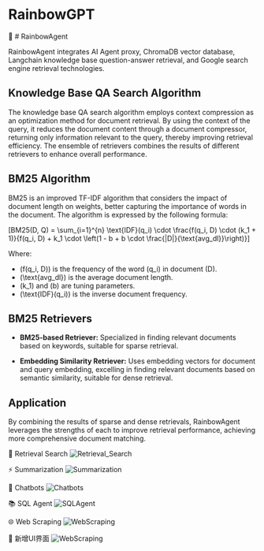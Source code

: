 # RainbowGPT

🚀 # RainbowAgent

RainbowAgent integrates AI Agent proxy, ChromaDB vector database, Langchain knowledge base question-answer retrieval, and Google search engine retrieval technologies.

## Knowledge Base QA Search Algorithm

The knowledge base QA search algorithm employs context compression as an optimization method for document retrieval. By using the context of the query, it reduces the document content through a document compressor, returning only information relevant to the query, thereby improving retrieval efficiency. The ensemble of retrievers combines the results of different retrievers to enhance overall performance.

## BM25 Algorithm

BM25 is an improved TF-IDF algorithm that considers the impact of document length on weights, better capturing the importance of words in the document. The algorithm is expressed by the following formula:

\[BM25(D, Q) = \sum_{i=1}^{n} \text{IDF}(q_i) \cdot \frac{f(q_i, D) \cdot (k_1 + 1)}{f(q_i, D) + k_1 \cdot \left(1 - b + b \cdot \frac{|D|}{\text{avg\_dl}}\right)}\]

Where:
- \(f(q_i, D)\) is the frequency of the word \(q_i\) in document \(D\).
- \(\text{avg\_dl}\) is the average document length.
- \(k_1\) and \(b\) are tuning parameters.
- \(\text{IDF}(q_i)\) is the inverse document frequency.

## BM25 Retrievers

- **BM25-based Retriever:** Specialized in finding relevant documents based on keywords, suitable for sparse retrieval.

- **Embedding Similarity Retriever:** Uses embedding vectors for document and query embedding, excelling in finding relevant documents based on semantic similarity, suitable for dense retrieval.

## Application

By combining the results of sparse and dense retrievals, RainbowAgent leverages the strengths of each to improve retrieval performance, achieving more comprehensive document matching.


👋 Retrieval Search
![Retrieval_Search](https://github.com/ZhuJD-China/RainbowGPT/blob/master/imgs/Retrieval_Search.png)

⚡ Summarization
![Summarization](https://github.com/ZhuJD-China/RainbowGPT/blob/master/imgs/Summarization.png)

🤖 Chatbots
![Chatbots](https://github.com/ZhuJD-China/RainbowGPT/blob/master/imgs/Chatbots.png)

📚 SQL Agent
![SQLAgent](https://github.com/ZhuJD-China/RainbowGPT/blob/master/imgs/SQLAgent.png)

🌐 Web Scraping
![WebScraping](https://github.com/ZhuJD-China/RainbowGPT/blob/master/imgs/WebScraping.png)

🤗 新增UI界面
![WebScraping](https://github.com/ZhuJD-China/RainbowGPT/blob/master/imgs/exp.png)
